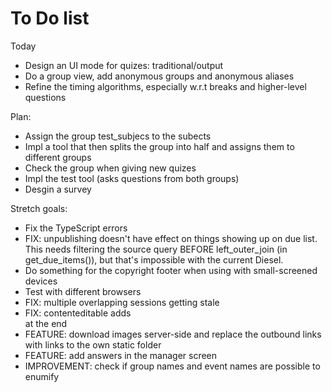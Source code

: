# To Do list

Today
- Design an UI mode for quizes: traditional/output
- Do a group view, add anonymous groups and anonymous aliases
- Refine the timing algorithms, especially w.r.t breaks and higher-level questions


Plan:
- Assign the group test_subjecs to the subects
- Impl a tool that then splits the group into half and assigns them to different groups
- Check the group when giving new quizes
- Impl the test tool (asks questions from both groups)
- Desgin a survey


Stretch goals:
- Fix the TypeScript errors
- FIX: unpublishing doesn't have effect on things showing up on due list. This needs filtering the source query BEFORE left_outer_join (in get_due_items()), but that's impossible with the current Diesel.
- Do something for the copyright footer when using with small-screened devices
- Test with different browsers
- FIX: multiple overlapping sessions getting stale
- FIX: contenteditable adds <br> at the end
- FEATURE: download images server-side and replace the outbound links with links to the own static folder
- FEATURE: add answers in the manager screen
- IMPROVEMENT: check if group names and event names are possible to enumify
